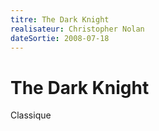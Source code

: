 ```yaml
---
titre: The Dark Knight  
realisateur: Christopher Nolan  
dateSortie: 2008-07-18
---
```


# The Dark Knight
Classique
